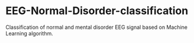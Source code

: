 # EEG-Normal-Disorder-classification
Classification of normal and mental disorder EEG signal based on Machine Learning algorithm.
